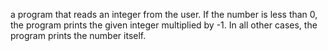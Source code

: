 a program that reads an integer from the user. If the number is less than 0, the program prints the given integer multiplied by -1. In all other cases, the program prints the number itself.

